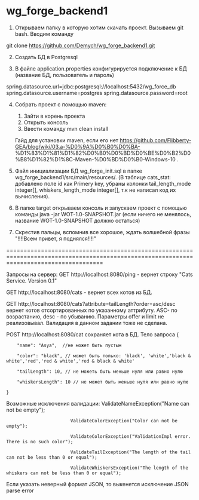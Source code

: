# wg_forge_backend1
1) Открываем папку в которую хотим скачать проект.
  Вызываем git bash.
  Вводим команду
 
  git clone https://github.com/Demych/wg_forge_backend1.git

2) Создать БД в Postgresql

3) В файле application.properties конфигурируется подключение к БД (название БД, пользователь и пароль) 

  spring.datasource.url=jdbc:postgresql://localhost:5432/wg_force_db
  spring.datasource.username=postgres
  spring.datasource.password=root

4) Собрать проект с помощью maven:
    1) Зайти в корень проекта
    2) Открыть консоль
    3) Ввести команду mvn clean install
  
    Гайд для установки maven, если его нет https://github.com/Flibberty-GEA/blog/wiki/03.a-%D0%9A%D0%B0%D0%BA-  %D1%83%D1%81%D1%82%D0%B0%D0%BD%D0%BE%D0%B2%D0%B8%D1%82%D1%8C-Maven-%D0%BD%D0%B0-Windows-10 .
  
 5) Файл инициализации БД  wg_forge_init.sql в папке wg_forge_backend1/src/main/resources/.
    (В таблице cats_stat: добавлено поле id как Primery key,
    убраны колонки  tail_length_mode integer[], whiskers_length_mode integer[], т.к не написал код их вычисления).
    
 6) В папке target открываем консоль и запускаем проект с помощью команды java -jar WOT-1.0-SNAPSHOT.jar (если ничего не менялось,      название WOT-1.0-SNAPSHOT должно остаться)

  7) Скрестив пальцы, вспомнив все хорошое,  ждать волшебной фразы "!!!!Всем привет, я поднялся!!!!"

========================================================================================================================================

Запросы на сервер:
GET http://localhost:8080/ping  - вернет строку "Cats Service. Version 0.1"

GET http://localhost:8080/cats - вернет всех котов из БД. 

GET http://localhost:8080/cats?attribute=tailLength?order=asc/desc  вернет котов отсортированных по указанному аттрибуту. ASC- по возрастанию, desc - по убыванию.
Параметры offer и limit не реализовывал. Валидация в данном задании тоже не сделана.

POST http://localhost:8080/cat сохраняет кота в БД. 
Тело запроса {

        "name": "Asya",  //не может быть пустым
       
        "color": "black", // может быть только: 'black', 'white','black & white','red','red & white','red & black & white'
        
        "tailLength": 10, // не можеть быть меньше нуля или равно нулю
        
        "whiskersLength": 10 // не может быть меньше нуля или равно нулю
        
    }
Возможные исключения валидации: ValidateNameException("Name can not be empty");

                            ValidateColorException("Color can not be empty");
                            
                            ValidateColorException("ValidationImpl error. There is no such color");
                            
                            ValidateTailException("The length of the tail can not be less than 0 or equal");
                            
                            ValidateWhiskersException("The length of the whiskers can not be less than 0 or equal");
                            
                            
Если указать неверный формат JSON, то выкенется исключение JSON parse error
